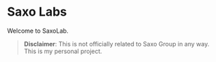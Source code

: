 # Saxo Labs

Welcome to SaxoLab. 





> **Disclaimer**: This is not officially related to Saxo Group in any way. This is my personal project.
